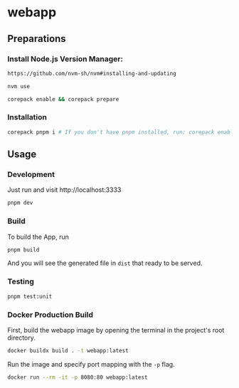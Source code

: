 # webapp

## Preparations

### Install Node.js Version Manager:

```bash
https://github.com/nvm-sh/nvm#installing-and-updating
```

```bash
nvm use
```

```bash
corepack enable && corepack prepare
```

### Installation

```bash
corepack pnpm i # If you don't have pnpm installed, run: corepack enable
```

## Usage

### Development

Just run and visit http://localhost:3333

```bash
pnpm dev
```

### Build

To build the App, run

```bash
pnpm build
```

And you will see the generated file in `dist` that ready to be served.

### Testing

```bash
pnpm test:unit
```

### Docker Production Build

First, build the webapp image by opening the terminal in the project's root directory.

```bash
docker buildx build . -t webapp:latest
```

Run the image and specify port mapping with the `-p` flag.

```bash
docker run --rm -it -p 8080:80 webapp:latest
```
